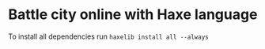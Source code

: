 # Battle city online with Haxe language
To install all dependencies run `haxelib install all --always`
